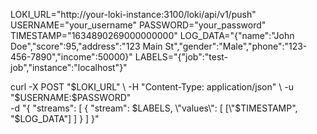 LOKI_URL="http://your-loki-instance:3100/loki/api/v1/push"
USERNAME="your_username"
PASSWORD="your_password"
TIMESTAMP="1634890269000000000"
LOG_DATA="{\"name\":\"John Doe\",\"score\":95,\"address\":\"123 Main St\",\"gender\":\"Male\",\"phone\":\"123-456-7890\",\"income\":50000}"
LABELS="{\"job\":\"test-job\",\"instance\":\"localhost\"}"

curl -X POST "$LOKI_URL" \
     -H "Content-Type: application/json" \
     -u "$USERNAME:$PASSWORD" \
     -d "{
           \"streams\": [
             {
               \"stream\": $LABELS,
               \"values\": [ [\"$TIMESTAMP\", \"$LOG_DATA\"] ]
             }
           ]
         }"
